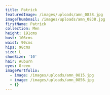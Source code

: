 ```yaml
---
title: Patrick
featuredImage: /images/uploads/amn_0838.jpg
imageThumbnail: /images/uploads/amn_0838.jpg
firstName: Patrick
collection: Men
height: 191cms
bust: 106cms
waist: 90cms
hips: 98cms
size: L
shoeSize: '10'
hair: Auburn
eyes: Green
imagePortfolio:
  - image: /images/uploads/amn_0815.jpg
  - image: /images/uploads/amn_0856.jpg
  - {}
---
```


